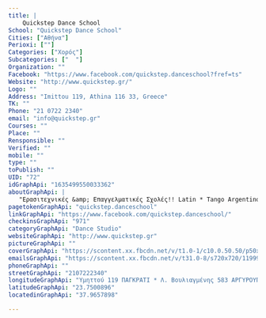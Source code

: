 ```yaml
---
title: |
    Quickstep Dance School
School: "Quickstep Dance School"
Cities: ["Αθήνα"]
Perioxi: [""]
Categories: ["Χορός"]
Subcategories: ["  "]
Organization: ""
Facebook: "https://www.facebook.com/quickstep.danceschool?fref=ts"
Website: "http://www.quickstep.gr/"
Logo: ""
Address: "Imittou 119, Athina 116 33, Greece"
TK: ""
Phone: "21 0722 2340"
email: "info@quickstep.gr"
Courses: ""
Place: ""
Rensponsible: ""
Verified: ""
mobile: ""
type: ""
toPublish: ""
UID: "72"
idGraphApi: "1635499550033362"
aboutGraphApi: | 
   "Ερασιτεχνικές &amp; Επαγγελματικές Σχολές!! Latin * Tango Argentino* Σύγχρονο * Modern Dance* Salsa* Oriental* Swing* Ευρωπαικά* Zumba* Pilates *Ελληνικοί *"
pagetokenGraphApi: "quickstep.danceschool"
linkGraphApi: "https://www.facebook.com/quickstep.danceschool/"
checkinsGraphApi: "971"
categoryGraphApi: "Dance Studio"
websiteGraphApi: "http://www.quickstep.gr"
pictureGraphApi: ""
coverGraphApi: "https://scontent.xx.fbcdn.net/v/t1.0-1/c10.0.50.50/p50x50/11998801_1635499600033357_3104858303053689199_n.jpg?oh=63b212e8d424df7792e98d850a25cf18&amp;oe=5B407079"
emailsGraphApi: "https://scontent.xx.fbcdn.net/v/t31.0-8/s720x720/11999727_1635567690026548_5735537689877548273_o.jpg?oh=be242b0605bdeb66a5700e3b78a8ba12&amp;oe=5B444E8C"
phoneGraphApi: ""
streetGraphApi: "2107222340"
longitudeGraphApi: "Υμηττού 119 ΠΑΓΚΡΑΤΙ * Λ. Βουλιαγμένης 583 ΑΡΓΥΡΟΥΠΟΛΗ"
latitudeGraphApi: "23.7500896"
locatedinGraphApi: "37.9657898"

---
```




